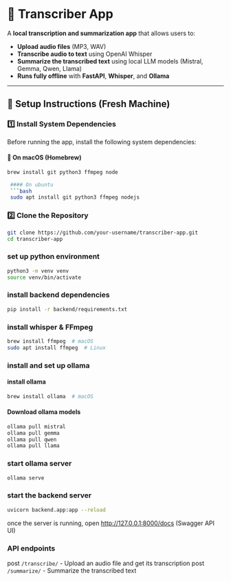# 🎤 Transcriber App

A **local transcription and summarization app** that allows users to:
- **Upload audio files** (MP3, WAV)
- **Transcribe audio to text** using OpenAI Whisper
- **Summarize the transcribed text** using local LLM models (Mistral, Gemma, Qwen, Llama)
- **Runs fully offline** with **FastAPI**, **Whisper**, and **Ollama**

---

## 🚀 Setup Instructions (Fresh Machine)

### 1️⃣ Install System Dependencies
Before running the app, install the following system dependencies:

#### 🔹 On macOS (Homebrew)
```bash
brew install git python3 ffmpeg node

 #### On ubuntu
 ```bash
 sudo apt install git python3 ffmpeg nodejs
 ```

### 2️⃣ Clone the Repository
```bash
git clone https://github.com/your-username/transcriber-app.git
cd transcriber-app
```

### set up python environment
```bash
python3 -m venv venv
source venv/bin/activate
```
### install backend dependencies
```bash
pip install -r backend/requirements.txt
```
### install whisper & FFmpeg
```bash
brew install ffmpeg  # macOS
sudo apt install ffmpeg  # Linux
```

### install and set up ollama
#### install ollama
```bash
brew install ollama  # macOS
```
#### Download ollama models  
```bash
ollama pull mistral
ollama pull gemma
ollama pull qwen
ollama pull llama
```
### start ollama server
```bash
ollama serve
```

### start the backend server
```bash
uvicorn backend.app:app --reload
```

once the server is running, open http://127.0.0.1:8000/docs (Swagger API UI)

### API endpoints
post `/transcribe/` - Upload an audio file and get its transcription
post `/summarize/` - Summarize the transcribed text

